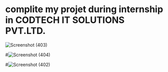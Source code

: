 # complite my projet during internship in CODTECH IT SOLUTIONS PVT.LTD.
![Screenshot (403)](https://github.com/user-attachments/assets/51b9404f-ca61-492a-af6c-e23d9ddf4ca4)

#![Screenshot (404)](https://github.com/user-attachments/assets/e581c172-8bdf-404b-9263-e61faea59662)

#![Screenshot (402)](https://github.com/user-attachments/assets/a5f1d2d1-aa0f-44f6-b652-b6354db389e8)
